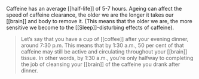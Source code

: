 Caffeine has an average [[half-life]] of 5-7 hours. Ageing can affect the speed of caffeine clearance, the older we are the longer it takes our [[brain]] and body to remove it. (This means that the older we are, the more sensitive we become to the [[Sleep]]-disturbing effects of caffeine).

> Let’s say that you have a cup of [[coffee]] after your evening dinner, around 7:30 p.m. This means that by 1:30 a.m., 50 per cent of that caffeine may still be active and circulating throughout your [[brain]] tissue. In other words, by 1:30 a.m., you’re only halfway to completing the job of cleansing your [[brain]] of the caffeine you drank after dinner. 